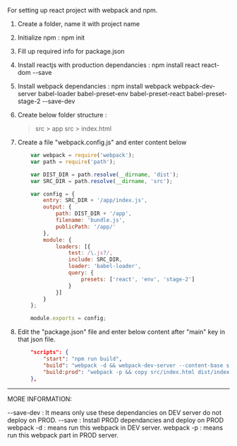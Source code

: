 For setting up react project with webpack and npm.


1. Create a folder, name it with project name
2. Initialize npm : npm init
3. Fill up required info for package.json
4. Install reactjs with production dependancies : npm install react react-dom --save
5. Install webpack dependancies : npm install webpack webpack-dev-server babel-loader babel-preset-env babel-preset-react babel-preset-stage-2 --save-dev
6. Create below folder structure : 
   > src > app
   > src > index.html

7. Create a file "webpack.config.js" and enter content below

    ```javascript
        var webpack = require('webpack');
        var path = require('path');

        var DIST_DIR = path.resolve(__dirname, 'dist');
        var SRC_DIR = path.resolve(__dirname, 'src');

        var config = {
            entry: SRC_DIR + '/app/index.js',
            output: {
                path: DIST_DIR + '/app',
                filename: 'bundle.js',
                publicPath: '/app/'
            },
            module: {
                loaders: [{
                    test: /\.js?/,
                    include: SRC_DIR,
                    loader: 'babel-loader',
                    query: {
                        presets: ['react', 'env', 'stage-2']
                    }
                }]
            }
        };

        module.exports = config;
    ```

8. Edit the "package.json" file and enter below content after "main" key in that json file.

    ```json
        "scripts": {
            "start": "npm run build",
            "build": "webpack -d && webpack-dev-server --content-base src/ --inline --hot",
            "build:prod": "webpack -p && copy src/index.html dist/index.html"
        },
    ```

--------------------------------------

MORE INFORMATION:

--save-dev : It means only use these dependancies on DEV server do not deploy on PROD.
--save : Install PROD dependancies and deploy on PROD
webpack -d : means run this webpack in DEV server.
webpack -p : means run this webpack part in PROD server.